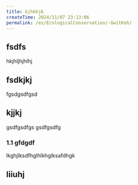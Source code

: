 ```yaml
---
title: kjhkhjk
createTime: 2024/11/07 23:13:06
permalink: /es/EcologicalConservation/-GwitKoh/
---
```



## fsdfs
hkjhljhjhlhj
## fsdkjkj

fgsdgsdfgsd

## kjjkj

gsdfgsdfgs
gsdfgsdfg

### 1.1 gfdgdf


lkghjlksdfhglhlkhglksafdhgk

## liiuhj

